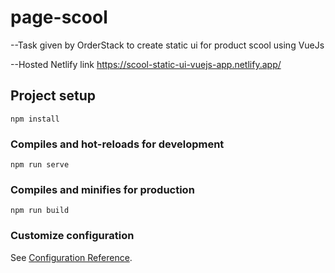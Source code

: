 # page-scool

--Task given by OrderStack to create static ui for product scool using VueJs

--Hosted Netlify link
https://scool-static-ui-vuejs-app.netlify.app/

## Project setup
```
npm install
```

### Compiles and hot-reloads for development
```
npm run serve
```

### Compiles and minifies for production
```
npm run build
```

### Customize configuration
See [Configuration Reference](https://cli.vuejs.org/config/).
